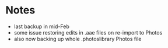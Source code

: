 # Notes

- last backup in mid-Feb
- some issue restoring edits in .aae files on re-import to Photos
- also now backing up whole .photoslibrary Photos file
